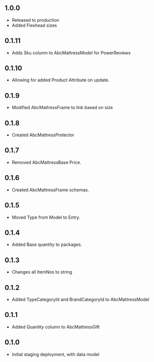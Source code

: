 ## 1.0.0
* Released to production
* Added Flexhead sizes

## 0.1.11

* Adds Sku column to AbcMattressModel for PowerReviews

## 0.1.10

* Allowing for added Product Attribute on update.

## 0.1.9

* Modified AbcMattressFrame to link based on size

## 0.1.8

* Created AbcMattressProtector 

## 0.1.7

* Removed AbcMattressBase Price.

## 0.1.6

* Created AbcMattressFrame schemas.

## 0.1.5

* Moved Type from Model to Entry.

## 0.1.4

* Added Base quantity to packages.

## 0.1.3

* Changes all ItemNos to string

## 0.1.2

* Added TypeCategoryId and BrandCategoryId to AbcMattressModel

## 0.1.1

* Added Quantity column to AbcMattressGift

## 0.1.0

* Initial staging deployment, with data model